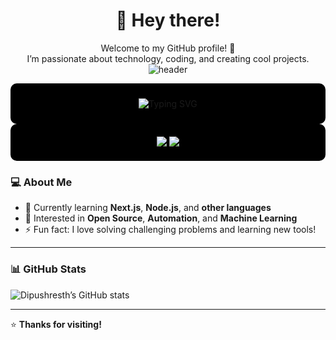 <div align="center">

# 👋 Hey there!

Welcome to my GitHub profile! 🚀  
I’m passionate about technology, coding, and creating cool projects.
![header](https://capsule-render.vercel.app/api?type=rect&color=0:000000,100:003300&height=100&section=header&text=DIPU+SHRESTHA&fontSize=60&fontColor=00FF00&animation=fadeIn&fontAlign=50&fontAlignY=55)

<div style="background-color: black; padding: 10px; border-radius: 10px;">

![Typing SVG](https://readme-typing-svg.demolab.com?font=Fira+Code&weight=600&size=28&pause=1000&color=00FF00&center=true&vCenter=true&width=500&lines=Frontend+Developer;React+Developer;Web+Designer)

</div>
<div align="center" style="background-color: black; padding: 20px; border-radius: 10px;">

  <!-- Matrix-style name -->
  <img src="https://capsule-render.vercel.app/api?type=rect&color=000000&height=180&section=header&text=DIPU%20SHRESTHA&fontSize=50&fontColor=00FF00&animation=fadeIn&fontAlign=50&fontAlignY=50" />

  <!-- Animated changing titles -->
  <img src="https://readme-typing-svg.demolab.com?font=Fira+Code&weight=600&size=24&pause=1000&color=00FF00&center=true&vCenter=true&width=500&lines=Frontend+Developer;Backend+Developer;Fullstack+Engineer;AI+Enthusiast;Mobile+App+Developer" />

</div>



</div>


### 💻 About Me
- 🌱 Currently learning **Next.js**, **Node.js**, and **other languages**
- 🧠 Interested in **Open Source**, **Automation**, and **Machine Learning**
- ⚡ Fun fact: I love solving challenging problems and learning new tools!

---


### 📊 GitHub Stats
![Dipushresth’s GitHub stats](https://github-readme-stats.vercel.app/api?username=Dipushresth&show_icons=true&theme=tokyonight)

---

⭐ **Thanks for visiting!**





